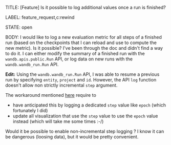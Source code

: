 TITLE:
[Feature] Is it possible to log additional values once a run is finished?

LABEL:
feature_request,c:rewind

STATE:
open

BODY:
I would like to log a new evaluation metric for all steps of a finished run (based on the checkpoints that I can reload and use to compute the new metric). Is it possible?
I've been through the doc and didn't find a way to do it. I can either modify the summary of a finished run with the `wandb.apis.public.Run` API, or log data on new runs with the `wandb.wandb_run.Run` API.

**Edit:**
Using the `wandb.wandb_run.Run` API, I was able to resume a previous run by specifying `entity`, `project` and `id`. However, the API `log` function doesn't allow non strictly incremental `step` argument.

The workaround mentioned [here](https://github.com/wandb/client/issues/1626#issuecomment-878722263) require to 
- have anticipated this by logging a dedicated `step` value like `epoch` (which fortunately I did)
- update all visualization that use the `step` value to use the `epoch` value instead (which will take me some times :-/)

Would it be possible to enable non-incremental step logging ? I know it can be dangerous (loosing data), but it would be pretty convenient.

